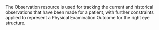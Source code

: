 The Observation resource is used for tracking the current and historical observations that have been made for a patient, with further constraints applied to represent a Physical Examination Outcome for the right eye structure.